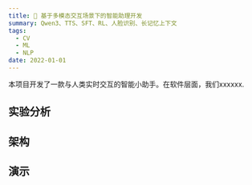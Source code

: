 ```yaml
---
title: 🐣 基于多模态交互场景下的智能助理开发
summary: Qwen3、TTS、SFT、RL、人脸识别、长记忆上下文
tags:
  - CV
  - ML
  - NLP
date: 2022-01-01
---
```


本项目开发了一款与人类实时交互的智能小助手。在软件层面，我们xxxxxx.


## 实验分析

## 架构

## 演示
